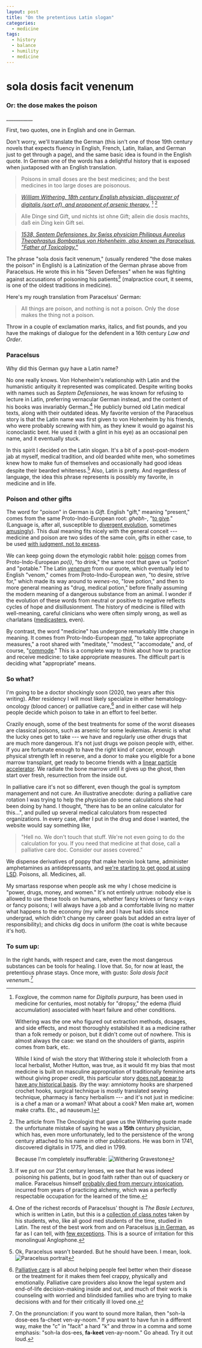 ```yaml
---
layout: post
title: "On the pretentious Latin slogan"
categories:
  - medicine
tags:
  - history
  - balance
  - humility
  - medicine
---
```


# sola dosis facit venenum

### Or: the dose makes the poison

<p></p>
___________
<p></p>

First, two quotes, one in English and one in German.

Don't worry, we'll translate the German (this isn't one of those 19th century novels that expects fluency in English, French, Latin, Italian, and German just to get through a page), and the same basic idea is found in the English quote. In German one of the words has a delightful history that is exposed when juxtaposed with an English translation.

> Poisons in small doses are the best medicines; and the best medicines in too large doses are poisonous.

> <cite><a href="http://theoncologist.alphamedpress.org/content/6/suppl_2/1.long">William Withering, 18th century English physician, discoverer of digitalis (sort of), and proponent of arsenic therapy.</a></cite> [^1] [^2]

>Alle Dinge sind Gift, und nichts ist ohne Gift; allein die dosis machts, daß ein Ding kein Gift sei.

> <cite><a href="http://www.zeno.org/Philosophie/M/Paracelsus/Septem+Defensiones/Die+dritte+Defension+wegen+des+Schreibens+der+neuen+Rezepte"> 1538, *Septem Defensiones*, by Swiss physician Philippus Aureolus Theophrastus Bombastus von Hohenheim, also known as Paracelsus, "Father of Toxicology."</a></cite>

The phrase "sola dosis facit venenum," (usually rendered "the dose makes the poison" in English) is a Latinization of the German phrase above from Paracelsus. He wrote this in his "Seven Defenses" when he was fighting against accusations of poisoning his patients[^4] (malpractice court, it seems, is one of the oldest traditions in medicine).

Here's my rough translation from Paracelsus' German:

> All things are poison, and nothing is not a poison. Only the dose makes the thing not a poison.

Throw in a couple of exclamation marks, italics, and fist pounds, and you have the makings of dialogue for the defendent in a 16th century *Law and Order*.

### Paracelsus

Why did this German guy have a Latin name?

No one really knows. Von Hohenheim's relationship with Latin and the humanistic antiquity it represented was complicated. Despite writing books with names such as *Septem Defensiones*, he was known for refusing to lecture in Latin, preferring vernacular German instead, and the content of his books was invariably German.[^5] He publicly burned old Latin medical texts, along with their outdated ideas. My favorite version of the Paracelsus story is that the Latin name was first given to von Hohenheim by his friends, who were probably screwing with him, as they knew it would go against his iconoclastic bent. He used it (with a glint in his eye) as an occasional pen name, and it eventually stuck.

In this spirit I decided on the Latin slogan. It's a bit of a post-post-modern jab at myself, medical tradition, and old bearded white men, who sometimes knew how to make fun of themselves and occasionally had good ideas despite their bearded whiteness.[^6] Also, Latin is pretty. And regardless of language, the idea this phrase represents is possibly my favorite, in medicine and in life.

### Poison and other gifts

The word for "poison" in German is _Gift_. English "gift," meaning "present," comes from the same Proto-Indo-European root: *ghebh*-, "[to give](https://www.etymonline.com/word/gift)." (Language is, after all, susceptible to [divergent evolution](https://en.wikipedia.org/wiki/Divergent_evolution), sometimes [amusingly](http://www.bbc.co.uk/languages/yoursay/false_friends/german/be_careful__its_a_gift_englishgerman.shtml)). This dual meaning fits nicely with the general conceit --- medicine and poison are two sides of the same coin, gifts in either case, to be used [with judgment, not to excess](https://www.lds.org/scriptures/dc-testament/dc/59.20).

We can keep going down the etymologic rabbit hole: [poison](https://www.etymonline.com/word/poison) comes from Proto-Indo-European _po(i)_, "to drink," the same root that gave us "potion" and "potable." The Latin [_venenum_](https://www.etymonline.com/word/venom) from our quote, which eventually led to English "venom," comes from Proto-Indo-European _wen_, "to desire, strive for," which made its way around to _wenes-no_, "love potion," and then to more general meaning as "drug, medical potion," before finally assuming the modern meaning of a dangerous substance from an animal. I wonder if the evolution of these words from neutral or positive to negative reflects cycles of hope and disillusionment.  The history of medicine is filled with well-meaning, careful clinicians who were often simply wrong, as well as charlatans ([medicasters](https://www.etymonline.com/word/medicaster), even).

By contrast, the word "medicine" has undergone remarkably little change in meaning. It comes from Proto-Indo-European [_med_](https://www.etymonline.com/word/*med-), "to take appropriate measures," a root shared with "meditate," "modest," "accomodate," and, of course, "[commode](https://www.etymonline.com/word/commode)." This is a complete way to think about how to practice and receive medicine: to take appropriate measures. The difficult part is deciding what "appropriate" means.

### So what?

I'm going to be a doctor shockingly soon (2020, two years after this writing). After residency I will most likely specialize in either hematology-oncology (blood cancer) or palliative care,[^3] and in either case will help people decide which poison to take in an effort to feel better.

Crazily enough, some of the best treatments for some of the worst diseases are classical poisons, such as arsenic for some leukemias. Arsenic is what the lucky ones get to take --- we have and regularly use other drugs that are much more dangerous. It's not just drugs we poison people with, either. If you are fortunate enough to have the right kind of cancer, enough physical strength left in reserve, and a donor to make you eligible for a bone marrow transplant, get ready to become friends with a [linear particle accelerator](https://en.wikipedia.org/wiki/Linear_particle_accelerator). We radiate the bone marrow until it gives up the ghost, then start over fresh, resurrection from the inside out.

In palliative care it's not so different, even though the goal is symptom management and not cure. An illustrative anecdote: during a palliative care rotation I was trying to help the physician do some calculations she had been doing by hand. I thought, "there has to be an online calculator for this...", and pulled up several medical calculators from respected organizations. In every case, after I put in the drug and dose I wanted, the website would say something like,

>"Hell no. We don't touch that stuff. We're not even going to do the calculation for you. If you need that medicine at that dose, call a palliative care doc. Consider our asses covered."

We dispense derivatives of poppy that make heroin look tame, administer amphetamines as antidepressants, and [we're starting to get good at using LSD](https://www.ncbi.nlm.nih.gov/pmc/articles/PMC5867510/). Poisons, all. Medicines, all.

My smartass response when people ask me why I chose medicine is "power, drugs, money, and women." It's not entirely untrue: nobody else is allowed to use these tools on humans, whether fancy knives or fancy x-rays or fancy poisons; I will always have a job and a comfortable living no matter what happens to the economy (my wife and I have had kids since undergrad, which didn't change my career goals but added an extra layer of responsibility); and chicks dig docs in uniform (the coat is white because it's hot).

### To sum up:

In the right hands, with respect and care, even the most dangerous substances can be tools for healing. I love that. So, for now at least, the pretentious phrase stays. Once more, with gusto: _Sola dosis facit venenum._[^7]

[^2]: The article from The Oncologist that gave us the Withering quote made the unfortunate mistake of saying he was a **15th** century physician, which has, even more unfortunately, led to the persistence of the wrong century attached to his name in other publications. He was born in 1741, discovered digitalis in 1775, and died in 1799. <p> </p> Because I'm completely insufferable: ![Withering Gravestone](https://images.findagrave.com/photos/2007/261/12542514_119024797099.jpg)

[^1]: Foxglove, the common name for *Digitalis purpura*, has been used in medicine for centuries, most notably for "dropsy," the edema (fluid accumulation) associated with heart failure and other conditions. <p> Withering was the one who figured out extraction methods, dosages, and side effects, and most thoroughly estabilshed it as a medicine rather than a folk remedy or poison, but it didn't come out of nowhere. This is almost always the case: we stand on the shoulders of giants, aspirin comes from bark, etc.  </p> <p> While I kind of wish the story that Withering stole it wholecloth from a local herbalist, Mother Hutton, was true, as it would fit my bias that most medicine is built on masculine appropriation of traditionally feminine arts without giving proper credit, this particular story [does not appear to have any historical basis](https://doi.org/10.1016/S0735-1097(85)80457-5). (by the way: amniotomy hooks are sharpened crochet hooks, surgical technique is mostly translated sewing technique, pharmacy is fancy herbalism --- and it's not just in medicine: is a chef a man or a woman? What about a cook? Men make art, women make crafts. Etc., ad nauseum.)

[^3]: [Palliative care](https://getpalliativecare.org/whatis/) is all about helping people feel better when their disease or the treatment for it makes them feel crappy, physically and emotionally. Palliative care providers also know the legal system and end-of-life decision-making inside and out, and much of their work is counseling with worried and blindsided families who are trying to make decisions with and for their critically ill loved one.

[^4]: If we put on our 21st century lenses, we see that he was indeed poisoning his patients, but in good faith rather than out of quackery or malice. Paracelsus himself [probably died from mercury intoxication](http://www.paracelsus.uzh.ch/general/paracelsus_life.html), incurred from years of practicing alchemy, which was a perfectly respectable occupation for the learned of the time.

[^5]: One of the richest records of Paracelsus' thought is _The Basle Lectures_, which is written in Latin, but this is a [collection of class notes](http://www.paracelsus.uzh.ch/general/paracelsus_works.html) taken by his students, who, like all good med students of the time, studied in Latin. The rest of the best work from and on Paracelsus [is in German](http://www.paracelsus.uzh.ch/texts/paracelsus_reading.html), as far as I can tell, with [few exceptions](https://yalebooks.yale.edu/book/9780300139112/paracelsus). This is a source of irritation for this monolingual Anglophone.

[^6]: Ok, Paracelsus wasn't bearded. But he should have been. I mean, look. ![Paracelsus portrait](https://upload.wikimedia.org/wikipedia/commons/thumb/4/4a/Paracelsus.jpg/360px-Paracelsus.jpg)

[^7]: On the pronunciation: if you want to sound more Italian, then "soh-la dose-ees fa-cheet ven-ay-noom." If you want to have fun in a different way, make the "c" in "facit" a hard "k" and throw in a comma and some emphasis: "soh-la dos-ees, **fa-keet** ven-ay-noom." Go ahead. Try it out loud.
